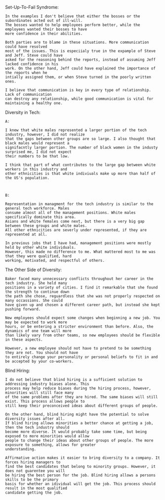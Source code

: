 Set-Up-To-Fail Syndrome:

	In the examples I don't believe that either the bosses or the subordinates acted out of ill-will.
	The bosses wanted to help employees perform better, while the employees wanted their bosses to have
	more confidence in their abilities. 

	Both parties are to blame in these situations. More communication could have resolved 
	most of the issues. This is especiialy true in the expample of Steve and Jeff. Steve could have 
	asked for the reasoning behind the reports, instead of assuming Jeff lacked confidence in his 
	work. On the other hand, Jeff could have explained the importance of the reports when he 
	intially assigned them, or when Steve turned in the poorly written ones. 

	I believe that communication is key in every type of relationship. Lack of communication
	can destroy any relationship, while good communication is vital for maintaining a healthy one.


Diversity in Tech:

	A:

	I knew that white males represented a larger portion of the tech industry, however, I did not realize 
	that the gaps between other groups are so large. I also thought that black males would represent a 
	signifacntly larger portion. The number of black women in the industy surprised me, I did not expect
	their numbers to be that low. 

	I think that part of what contributes to the large gap between white workers in this industry and 
	other ethnicities is that white indiviuals make up more than half of the US's population. 



	B:

	Representation in managment for the tech industry is similar to the general tech workforce. Males 
	consume almost all of the management positions. White males specifically dominate this area. 
	Asians and white females come next, but there is a very big gap between these groups and white males. 
	All other ethnicities are severly under represented, if they are represented at all.

	In previous jobs that I have had, management positions were mostly held by other white individuals.
	However, this made no difference to me. What mattered most to me was that they were qualified, hard
	working, motivated, and respectful of others.


The Other Side of Diversity:

	Baker faced many unnecessary conflicts throughout her career in the tech industry. She held many 
	positions in a variety of cities. I find it remarkable that she found the strength to continue down 
	the path she chose, reguardless that she was not properly respected on many occassions. She could 
	have given up and chosen a different career path, but instead she kept pushing forward.

	New employees should expect some changes when beginning a new job. You may be expected to work more 
	hours, or be entering a stricter environment than before. Also, the dynamics of one team will more 
	than likely vary from other teams, so new employees should be flexible in these aspects. 

	However, a new employee should not have to pretend to be something they are not. You should not have 
	to entirely change your personality or personal beliefs to fit in and be accepted by your co-workers. 


Blind Hiring:
	
	I do not believe that blind hiring is a sufficient solution to addressing industry biases alone. This 
	process may help reduce biases during the hiring process, however, minorities will still face many
	of the same problems after they are hired. The same biases will still exist. This process allows people to
	still keep their preconceived ideas about different groups of people.

	On the other hand, blind hiring might have the potential to solve diversity issues after all. 
	If blind hiring allows minorities a better chance at getting a job, then the tech industry should 
	become more diverse. It would probably take some time, but being exposed to more minorities would allow
	people to change their ideas about other groups of people. The more exposure to something, allows for greater
	understanding. 

	Affirmative action makes it easier to bring diversity to a company. It forces hiring managers to
	find the best candidates that belong to minority groups. However, it does not guarentee you will 
	be hiring the best person for the job. Blind hiring allows a persons skills to be the primary
	basis for whether an idividual will get the job. This process should result in the most qualified 
	candidate getting the job.
